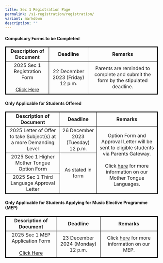 ```yaml
---
title: Sec 1 Registration Page
permalink: /s1-registration/registration/
variant: markdown
description: ""
---
```

<h4>Compulsory Forms to be Completed</h4>
<table border="1" style="border-collapse: collapse; width: 100%; border: 2px solid black;">
    <tbody>
        <tr>
            <td style="font-weight: bold; text-align: center;">Description of Document</td>
            <td style="font-weight: bold; text-align: center;">Deadline</td>
            <td style="font-weight: bold; text-align: center;">Remarks</td>
        </tr>
        <tr>
            <td style="text-align: center; vertical-align: middle;">2025 Sec 1 Registration Form<br><br><a href="https://form.gov.sg/651e44370441430012b6fb6f" target="_blank" rel="noopener">Click Here</a></td>
            <td style="text-align: center; vertical-align: middle;">22 December 2023 (Friday)<br>12 p.m.</td>
            <td rowspan="3" style="text-align: center; vertical-align: middle;">Parents are reminded to complete and submit the form by the stipulated deadline.</td>
        </tr>
    </tbody>
</table>

<h4>Only Applicable for Students Offered</h4>
<table border="1" style="border-collapse: collapse; width: 100%; border: 2px solid black;">
    <tbody>
        <tr>
            <td style="font-weight: bold; text-align: center;">Description of Document</td>
            <td style="font-weight: bold; text-align: center;">Deadline</td>
            <td style="font-weight: bold; text-align: center;">Remarks</td>
        </tr>
        <tr>
            <td style="text-align: center; vertical-align: middle;">2025 Letter of Offer to take Subject(s) 
at a more Demanding Level </td>
            <td style="text-align: center; vertical-align: middle;">26 December 2023 (Tuesday)<br>12 p.m.</td>
            <td rowspan="3" style="text-align: center; vertical-align: middle;">Option Form and Approval Letter will be sent to eligible students via Parents Gateway.<br><br>Click <a href="https://drive.google.com/file/d/1lPdDZiv9tV-ymluZv2Xjv4op2V3yHzY_/view?usp=sharing" target="_blank" rel="noopener">here</a> for more information on our Mother Tongue Languages.</td>
        </tr>
        <tr>
            <td style="text-align: center; vertical-align: middle;">2025 Sec 1 Higher Mother Tongue Option Form</td>
					<td rowspan="2" style="text-align: center; vertical-align: middle;">As stated in form</td>
			</tr>
			<tr>
            <td style="text-align: center; vertical-align: middle;"> 2025 Sec 1 Third Language Approval Letter</td>
        </tr>
    </tbody>
</table>

<h4>Only Applicable for Students Applying for Music Elective Programme (MEP)</h4>
<table border="1" style="border-collapse: collapse; width: 100%; border: 2px solid black;">
    <tbody>
        <tr>
            <td style="font-weight: bold; text-align: center;">Description of Document</td>
            <td style="font-weight: bold; text-align: center;">Deadline</td>
            <td style="font-weight: bold; text-align: center;">Remarks</td>
        </tr>
        <tr>
            <td style="text-align: center; vertical-align: middle;">2025 Sec 1 MEP Application Form<br><br><a href="https://drive.google.com/file/d/1Yx371pnowsqdHTE6iyfHcWwn643FSlOm/view?usp=sharing" target="_blank" rel="noopener">Click Here</a></td>
            <td style="text-align: center; vertical-align: middle;">23 December 2024 (Monday) <br>12 p.m.</td>
            <td style="text-align: center; vertical-align: middle;">Click <a href="https://drive.google.com/file/d/1lrWj9SGaqvXPSLrDTGxhvn8lwWgBr5-u/view?usp=sharing" target="_blank" rel="noopener">here</a> for more information on our MEP.</td>
        </tr>
    </tbody>
</table>